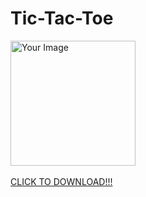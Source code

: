 # Tic-Tac-Toe
<img src="https://github.com/premganesh321/Tic-Tac-Toe/assets/149325584/41e4d002-6389-49fc-8eff-1f7714b09ff8" alt="Your Image" width="200" height="200"><br><br>
<a href="https://github.com/premganesh321/Tic-Tac-Toe/blob/master/app-debug.apk" download>
 CLICK TO DOWNLOAD!!!
</a>

